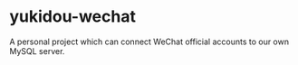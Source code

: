 # yukidou-wechat

A personal project which can connect WeChat official accounts to our own MySQL server.
